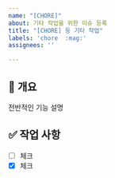```yaml
---
name: "[CHORE]"
about: 기타 작업을 위한 이슈 등록
title: "[CHORE] 등 기타 작업"
labels: 'chore  :mag:'
assignees: ''

---
```


## 📔   개요
전반적인 기능 설명


## ✅    작업 사항

- [ ] 체크
- [x] 체크
